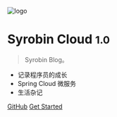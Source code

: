 <!-- 封面 -->
![logo](https://cdn.jsdelivr.net/gh/EverettSy/ImageBed@master/uPic/clip-1043.png)

# Syrobin Cloud <small>1.0</small>
 
> Syrobin Blog。

- 记录程序员的成长
- Spring Cloud 微服务
- 生活杂记

[GitHub](https://github.com/EverettSy/Spring-Cloud)
[Get Started](README.md)